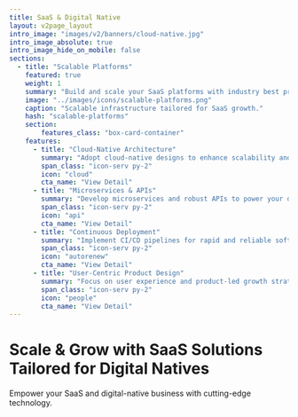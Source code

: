 ```yaml
---
title: SaaS & Digital Native
layout: v2page_layout
intro_image: "images/v2/banners/cloud-native.jpg"
intro_image_absolute: true
intro_image_hide_on_mobile: false
sections:
  - title: "Scalable Platforms"
    featured: true
    weight: 1
    summary: "Build and scale your SaaS platforms with industry best practices."
    image: "../images/icons/scalable-platforms.png"
    caption: "Scalable infrastructure tailored for SaaS growth."
    hash: "scalable-platforms"
    section:
        features_class: "box-card-container"
    features:
      - title: "Cloud-Native Architecture"
        summary: "Adopt cloud-native designs to enhance scalability and resilience."
        span_class: "icon-serv py-2"
        icon: "cloud"
        cta_name: "View Detail"
      - title: "Microservices & APIs"
        summary: "Develop microservices and robust APIs to power your digital ecosystem."
        span_class: "icon-serv py-2"
        icon: "api"
        cta_name: "View Detail"
      - title: "Continuous Deployment"
        summary: "Implement CI/CD pipelines for rapid and reliable software delivery."
        span_class: "icon-serv py-2"
        icon: "autorenew"
        cta_name: "View Detail"
      - title: "User-Centric Product Design"
        summary: "Focus on user experience and product-led growth strategies."
        span_class: "icon-serv py-2"
        icon: "people"
        cta_name: "View Detail"
---
```


# Scale & Grow with SaaS Solutions Tailored for Digital Natives

Empower your SaaS and digital-native business with cutting-edge technology.
